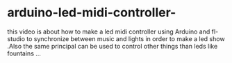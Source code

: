 # arduino-led-midi-controller-
this video is about how to make a led midi controller using Arduino and fl-studio to synchronize between music and lights in order to make a led show .Also the same principal can be used to control other things than leds like fountains ...
